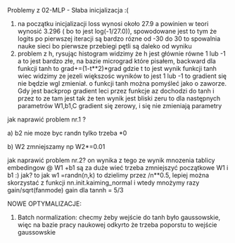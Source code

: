 Problemy z 02-MLP - Słaba inicjalizacja :(
1. na początku inicjalizacji loss wynosi około 27.9 a powinien w teori wynosić 3.296 ( bo to jest log(-1/27.0)), spowodowane jest to tym że logits po pierwszej iteracji są bardzo rózne od -30 do 30
to spowalnia nauke sieci bo pierwsze przebiegi pętli są daleko od wyniku
2. problem z h, rysując histogram widzimy że h jest głównie równe 1 lub -1 a to jest bardzo złe, na bazie micrograd które pisałem,
backward dla funkcji tanh to grad+=(1-t**2)*grad gdzie t to jest wynik funkcji tanh wiec widzimy ze jezeli większośc
wyników to jest 1 lub -1 to gradient się nie będzie wgl zmieniał.
o funkcji tanh można pomyśleć jako o zaworze. Gdy jest backprop gradient leci przez funkcje az dochodzi do tanh i przez to ze tam jest tak że ten wynik jest bliski zeru to dla następnych parametrów W1,b1,C gradient się zerowy, i się nie zmieniają parametry

jak naprawić problem nr.1 ?

a) b2 nie moze byc randn tylko trzeba *0

b) W2 zmniejszamy np W2*=0.01

jak naprawić problem nr.2?
on wynika z tego ze wynik mnozenia tablicy embedingow @ W1 +b1 są za duże wieć trzeba zmniejszyć początkowe W1 i b1 :) jak? to jak w1 =randn(n,k) to dzielimy przez /n**0.5, lepiej można skorzystać z funkcji nn.init.kaiming_normal i wtedy mnożymy razy gain/sqrt(fanmode) 
gain dla tannh = 5/3

NOWE OPTYMALIZACJE:
1. Batch normalization:
checmy żeby wejście do tanh było gaussowskie, więc na bazie pracy naukowej odkyrto że trzeba poporstu to wejście gaussowskie 